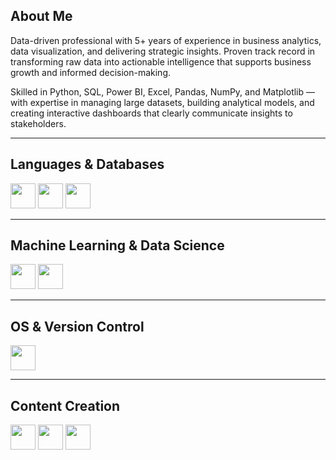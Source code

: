 ## About Me
Data-driven professional with 5+ years of experience in business analytics, data visualization, and delivering strategic insights. Proven track record in transforming raw data into actionable intelligence that supports business growth and informed decision-making.

Skilled in Python, SQL, Power BI, Excel, Pandas, NumPy, and Matplotlib — with expertise in managing large datasets, building analytical models, and creating interactive dashboards that clearly communicate insights to stakeholders.

<hr>

## **Languages & Databases**  
<img src="https://skillicons.dev/icons?i=python" width="40"/>  
<img src="https://skillicons.dev/icons?i=mysql" width="40"/>  
<img src="https://skillicons.dev/icons?i=postgres" width="40"/>  

<hr>

## **Machine Learning & Data Science**  
<img src="https://upload.wikimedia.org/wikipedia/commons/2/22/Pandas_mark.svg" width="40"/>  
<img src="https://upload.wikimedia.org/wikipedia/commons/3/31/NumPy_logo_2020.svg" width="40"/>  

<hr>

## **OS & Version Control**  
<img src="https://skillicons.dev/icons?i=git" width="40"/>  

<hr>

## **Content Creation**  
<img src="https://upload.wikimedia.org/wikipedia/commons/4/40/Adobe_Premiere_Pro_CC_icon.svg" width="40"/>  
<img src="https://upload.wikimedia.org/wikipedia/commons/0/08/Canva_icon_2021.svg" width="40"/>  
<img src="https://skillicons.dev/icons?i=wordpress" width="40"/>  

